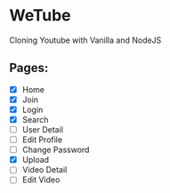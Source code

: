 # WeTube

Cloning Youtube with Vanilla and NodeJS

## Pages:

- [x] Home
- [x] Join
- [x] Login
- [x] Search
- [ ] User Detail
- [ ] Edit Profile
- [ ] Change Password
- [x] Upload
- [ ] Video Detail
- [ ] Edit Video
